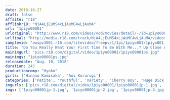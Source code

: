 ```yaml
---
date: 2018-10-27
draft: false
affsite: "r18"
afflinkr18: "NjA4LjEuMS4xLjAuMC4wLjAuMA"
url: "1piyo00001"
urloriginal: "http://www.r18.com/videos/vod/movies/detail/-/id=1piyo00001"
urlfinal: "http://media.r18.com/track/NjA4LjEuMS4xLjAuMC4wLjAuMA/videos/vod/movies/detail/-/id=1piyo00001"
samplevid: "awspv3001.r18.com/litevideo/freepv/1/1pi/1piyo001/1piyo001_dmb_w.mp4"
title: "Do You Really Want Your First Time To Be With Me...? Up Close And Personal With Young Hot Chicks Lovey Dovey Sex Sweet And Spoiled Exquisite Cherry Popping - We Put Out An Ad On Social Media, And These Guys Swore To God That They Were Cherry Boy Virgins, But OMG, They All Had Big Magnum-Sized Cocks!? -"
mainimgurl: "pics.r18.com/digital/video/1piyo00001/1piyo00001ps.jpg"
mainimgs: "1piyo00001ps.jpg"
releasedate: "Aug. 10, 2018"
duration: 243
productioncomp: "Hyoko"
girls: ['Hinano Kamisaka', 'Aoi Kururugi']
categories: ['Petite', 'Youthful', 'Variety', 'Cherry Boy', 'Huge Dick - Large Dick', 'Over 4 Hours', 'Hi-Def']
imgurls: ['pics.r18.com/digital/video/1piyo00001/1piyo00001jp-1.jpg', 'pics.r18.com/digital/video/1piyo00001/1piyo00001jp-2.jpg', 'pics.r18.com/digital/video/1piyo00001/1piyo00001jp-3.jpg', 'pics.r18.com/digital/video/1piyo00001/1piyo00001jp-4.jpg', 'pics.r18.com/digital/video/1piyo00001/1piyo00001jp-5.jpg', 'pics.r18.com/digital/video/1piyo00001/1piyo00001jp-6.jpg', 'pics.r18.com/digital/video/1piyo00001/1piyo00001jp-7.jpg', 'pics.r18.com/digital/video/1piyo00001/1piyo00001jp-8.jpg', 'pics.r18.com/digital/video/1piyo00001/1piyo00001jp-9.jpg', 'pics.r18.com/digital/video/1piyo00001/1piyo00001jp-10.jpg', 'pics.r18.com/digital/video/1piyo00001/1piyo00001jp-11.jpg', 'pics.r18.com/digital/video/1piyo00001/1piyo00001jp-12.jpg', 'pics.r18.com/digital/video/1piyo00001/1piyo00001jp-13.jpg', 'pics.r18.com/digital/video/1piyo00001/1piyo00001jp-14.jpg', 'pics.r18.com/digital/video/1piyo00001/1piyo00001jp-15.jpg', 'pics.r18.com/digital/video/1piyo00001/1piyo00001jp-16.jpg', 'pics.r18.com/digital/video/1piyo00001/1piyo00001jp-17.jpg', 'pics.r18.com/digital/video/1piyo00001/1piyo00001jp-18.jpg', 'pics.r18.com/digital/video/1piyo00001/1piyo00001jp-19.jpg', 'pics.r18.com/digital/video/1piyo00001/1piyo00001jp-20.jpg']
imgs: ['1piyo00001jp-1.jpg', '1piyo00001jp-2.jpg', '1piyo00001jp-3.jpg', '1piyo00001jp-4.jpg', '1piyo00001jp-5.jpg', '1piyo00001jp-6.jpg', '1piyo00001jp-7.jpg', '1piyo00001jp-8.jpg', '1piyo00001jp-9.jpg', '1piyo00001jp-10.jpg', '1piyo00001jp-11.jpg', '1piyo00001jp-12.jpg', '1piyo00001jp-13.jpg', '1piyo00001jp-14.jpg', '1piyo00001jp-15.jpg', '1piyo00001jp-16.jpg', '1piyo00001jp-17.jpg', '1piyo00001jp-18.jpg', '1piyo00001jp-19.jpg', '1piyo00001jp-20.jpg']
---
```


